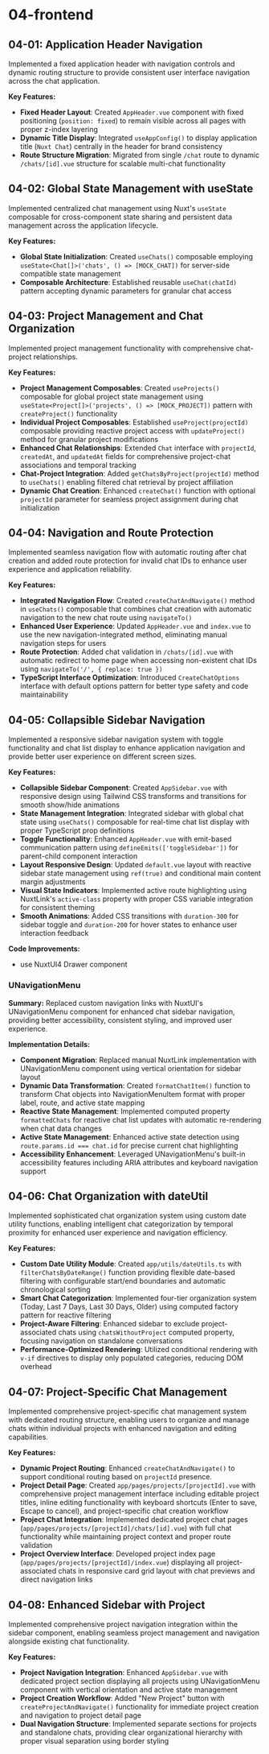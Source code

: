 # 04-frontend

## 04-01: Application Header Navigation

Implemented a fixed application header with navigation controls and dynamic routing structure to provide consistent user interface navigation across the chat application.

**Key Features:**

- **Fixed Header Layout**: Created `AppHeader.vue` component with fixed positioning (`position: fixed`) to remain visible across all pages with proper z-index layering
- **Dynamic Title Display**: Integrated `useAppConfig()` to display application title (`Nuxt Chat`) centrally in the header for brand consistency
- **Route Structure Migration**: Migrated from single `/chat` route to dynamic `/chats/[id].vue` structure for scalable multi-chat functionality

## 04-02: Global State Management with useState

Implemented centralized chat management using Nuxt's `useState` composable for cross-component state sharing and persistent data management across the application lifecycle.

**Key Features:**

- **Global State Initialization**: Created `useChats()` composable employing `useState<Chat[]>('chats', () => [MOCK_CHAT])` for server-side compatible state management
- **Composable Architecture**: Established reusable `useChat(chatId)` pattern accepting dynamic parameters for granular chat access

## 04-03: Project Management and Chat Organization

Implemented project management functionality with comprehensive chat-project relationships.

**Key Features:**

- **Project Management Composables**: Created `useProjects()` composable for global project state management using `useState<Project[]>('projects', () => [MOCK_PROJECT])` pattern with `createProject()` functionality
- **Individual Project Composables**: Established `useProject(projectId)` composable providing reactive project access with `updateProject()` method for granular project modifications
- **Enhanced Chat Relationships**: Extended `Chat` interface with `projectId`, `createdAt`, and `updatedAt` fields for comprehensive project-chat associations and temporal tracking
- **Chat-Project Integration**: Added `getChatsByProject(projectId)` method to `useChats()` enabling filtered chat retrieval by project affiliation
- **Dynamic Chat Creation**: Enhanced `createChat()` function with optional `projectId` parameter for seamless project assignment during chat initialization

## 04-04: Navigation and Route Protection

Implemented seamless navigation flow with automatic routing after chat creation and added route protection for invalid chat IDs to enhance user experience and application reliability.

**Key Features:**

- **Integrated Navigation Flow**: Created `createChatAndNavigate()` method in `useChats()` composable that combines chat creation with automatic navigation to the new chat route using `navigateTo()`
- **Enhanced User Experience**: Updated `AppHeader.vue` and `index.vue` to use the new navigation-integrated method, eliminating manual navigation steps for users
- **Route Protection**: Added chat validation in `/chats/[id].vue` with automatic redirect to home page when accessing non-existent chat IDs using `navigateTo('/', { replace: true })`
- **TypeScript Interface Optimization**: Introduced `CreateChatOptions` interface with default options pattern for better type safety and code maintainability

## 04-05: Collapsible Sidebar Navigation

Implemented a responsive sidebar navigation system with toggle functionality and chat list display to enhance application navigation and provide better user experience on different screen sizes.

**Key Features:**

- **Collapsible Sidebar Component**: Created `AppSidebar.vue` with responsive design using Tailwind CSS transforms and transitions for smooth show/hide animations
- **State Management Integration**: Integrated sidebar with global chat state using `useChats()` composable for real-time chat list display with proper TypeScript prop definitions
- **Toggle Functionality**: Enhanced `AppHeader.vue` with emit-based communication pattern using `defineEmits(['toggleSidebar'])` for parent-child component interaction
- **Layout Responsive Design**: Updated `default.vue` layout with reactive sidebar state management using `ref(true)` and conditional main content margin adjustments
- **Visual State Indicators**: Implemented active route highlighting using NuxtLink's `active-class` property with proper CSS variable integration for consistent theming
- **Smooth Animations**: Added CSS transitions with `duration-300` for sidebar toggle and `duration-200` for hover states to enhance user interaction feedback

**Code Improvements:**

- use NuxtUI4 Drawer component

### UNavigationMenu

**Summary:** Replaced custom navigation links with NuxtUI's UNavigationMenu component for enhanced chat sidebar navigation, providing better accessibility, consistent styling, and improved user experience.

**Implementation Details:**

- **Component Migration**: Replaced manual NuxtLink implementation with UNavigationMenu component using vertical orientation for sidebar layout
- **Dynamic Data Transformation**: Created `formatChatItem()` function to transform Chat objects into NavigationMenuItem format with proper label, route, and active state mapping
- **Reactive State Management**: Implemented computed property `formattedChats` for reactive chat list updates with automatic re-rendering when chat data changes
- **Active State Management**: Enhanced active state detection using `route.params.id === chat.id` for precise current chat highlighting
- **Accessibility Enhancement**: Leveraged UNavigationMenu's built-in accessibility features including ARIA attributes and keyboard navigation support

## 04-06: Chat Organization with dateUtil

Implemented sophisticated chat organization system using custom date utility functions, enabling intelligent chat categorization by temporal proximity for enhanced user experience and navigation efficiency.

**Key Features:**

- **Custom Date Utility Module**: Created `app/utils/dateUtils.ts` with `filterChatsByDateRange()` function providing flexible date-based filtering with configurable start/end boundaries and automatic chronological sorting
- **Smart Chat Categorization**: Implemented four-tier organization system (Today, Last 7 Days, Last 30 Days, Older) using computed factory pattern for reactive filtering
- **Project-Aware Filtering**: Enhanced sidebar to exclude project-associated chats using `chatsWithoutProject` computed property, focusing navigation on standalone conversations
- **Performance-Optimized Rendering**: Utilized conditional rendering with `v-if` directives to display only populated categories, reducing DOM overhead

## 04-07: Project-Specific Chat Management

Implemented comprehensive project-specific chat management system with dedicated routing structure, enabling users to organize and manage chats within individual projects with enhanced navigation and editing capabilities.

**Key Features:**

- **Dynamic Project Routing**: Enhanced `createChatAndNavigate()` to support conditional routing based on `projectId` presence.
- **Project Detail Page**: Created `app/pages/projects/[projectId].vue` with comprehensive project management interface including editable project titles, inline editing functionality with keyboard shortcuts (Enter to save, Escape to cancel), and project-specific chat creation workflow
- **Project Chat Integration**: Implemented dedicated project chat pages (`app/pages/projects/[projectId]/chats/[id].vue`) with full chat functionality while maintaining project context and proper route validation
- **Project Overview Interface**: Developed project index page (`app/pages/projects/[projectId]/index.vue`) displaying all project-associated chats in responsive card grid layout with chat previews and direct navigation links

## 04-08: Enhanced Sidebar with Project

Implemented comprehensive project navigation integration within the sidebar component, enabling seamless project management and navigation alongside existing chat functionality.

**Key Features:**

- **Project Navigation Integration**: Enhanced `AppSidebar.vue` with dedicated project section displaying all projects using UNavigationMenu component with vertical orientation and active state management
- **Project Creation Workflow**: Added "New Project" button with `createProjectAndNavigate()` functionality for immediate project creation and navigation to project detail page
- **Dual Navigation Structure**: Implemented separate sections for projects and standalone chats, providing clear organizational hierarchy with proper visual separation using border styling

